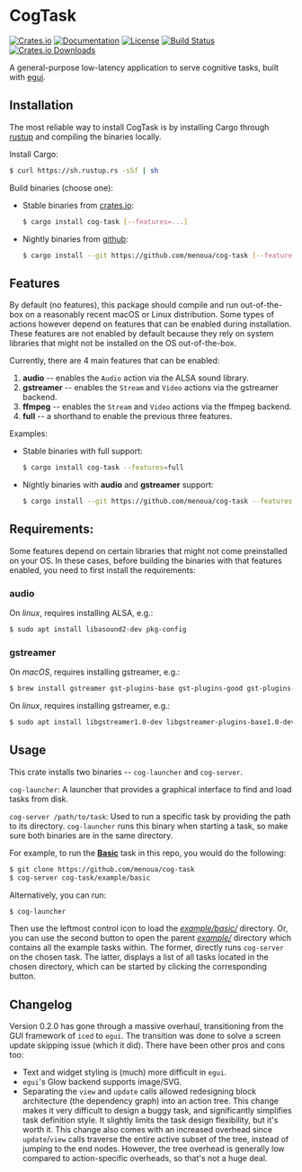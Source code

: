 # CogTask

[![Crates.io](https://img.shields.io/crates/v/cog-task.svg)](https://crates.io/crates/cog-task)
[![Documentation](https://docs.rs/cog-task/badge.svg)](https://docs.rs/cog-task)
[![License](https://img.shields.io/crates/l/cog-task.svg)](https://opensource.org/licenses/MIT)
[![Build Status](https://github.com/menoua/cog-task/workflows/CI/badge.svg)](https://github.com/menoua/cog-task/actions)
[![Crates.io Downloads](https://img.shields.io/crates/d/cog-task.svg)](https://crates.io/crates/cog-task)

A general-purpose low-latency application to serve cognitive tasks, built with [egui](https://github.com/emilk/egui).

## Installation

The most reliable way to install CogTask is by installing Cargo through [rustup](https://rustup.rs/) and compiling the binaries locally.

Install Cargo:<br>
```bash
$ curl https://sh.rustup.rs -sSf | sh
```

Build binaries (choose one):
- Stable binaries from [crates.io](https://crates.io/crates/cog-task):<br>
  ```bash
  $ cargo install cog-task [--features=...]
  ```
- Nightly binaries from [github](https://github.com/menoua/cog-task):<br>
  ```bash
  $ cargo install --git https://github.com/menoua/cog-task [--features=...]
  ```

## Features

By default (no features), this package should compile and run out-of-the-box on a reasonably recent macOS or Linux distribution. Some types of actions however depend on features that can be enabled during installation. These features are not enabled by default because they rely on system libraries that might not be installed on the OS out-of-the-box.

Currently, there are 4 main features that can be enabled:
1. **audio** -- enables the `Audio` action via the ALSA sound library.
2. **gstreamer** -- enables the `Stream` and `Video` actions via the gstreamer backend.
3. **ffmpeg** -- enables the `Stream` and `Video` actions via the ffmpeg backend.
4. **full** -- a shorthand to enable the previous three features.

Examples:
- Stable binaries with full support:<br>
  ```bash
  $ cargo install cog-task --features=full
  ```
- Nightly binaries with **audio** and **gstreamer** support:<br>
  ```bash
  $ cargo install --git https://github.com/menoua/cog-task --features=audio,gstreamer
  ```

## Requirements:

Some features depend on certain libraries that might not come preinstalled on your OS. In these cases, before building the binaries with that features enabled, you need to first install the requirements:

### audio

On *linux*, requires installing ALSA, e.g.:<br>
```bash
$ sudo apt install libasound2-dev pkg-config
```

### gstreamer

On *macOS*, requires installing gstreamer, e.g.:<br>
```bash
$ brew install gstreamer gst-plugins-base gst-plugins-good gst-plugins-bad gst-plugins-ugly gst-libav gst-rtsp-server
```

On *linux*, requires installing gstreamer, e.g.:<br>
```bash
$ sudo apt install libgstreamer1.0-dev libgstreamer-plugins-base1.0-dev libgstreamer-plugins-bad1.0-dev gstreamer1.0-plugins-base gstreamer1.0-plugins-good gstreamer1.0-plugins-bad gstreamer1.0-plugins-ugly gstreamer1.0-libav gstreamer1.0-tools gstreamer1.0-alsa gstreamer1.0-pulseaudio libavfilter-dev libavdevice-dev
```

## Usage

This crate installs two binaries -- `cog-launcher` and `cog-server`.

`cog-launcher`: A launcher that provides a graphical interface to find and load tasks from disk.

`cog-server /path/to/task`: Used to run a specific task by providing the path to its directory. `cog-launcher` runs this binary when starting a task, so make sure both binaries are in the same directory.

For example, to run the [**Basic**](https://github.com/menoua/cog-task/tree/master/example/basic/) task in this repo, you would do the following:
```bash
$ git clone https://github.com/menoua/cog-task
$ cog-server cog-task/example/basic
```

Alternatively, you can run:
```bash
$ cog-launcher
```
Then use the leftmost control icon to load the [*example/basic/*](https://github.com/menoua/cog-task/tree/master/example/basic/) directory. Or, you can use the second button to open the parent [*example/*](https://github.com/menoua/cog-task/tree/master/example/) directory which contains all the example tasks within. The former, directly runs `cog-server` on the chosen task. The latter, displays a list of all tasks located in the chosen directory, which can be started by clicking the corresponding button.

## Changelog

Version 0.2.0 has gone through a massive overhaul, transitioning from the GUI framework of `iced` to `egui`. The transition was done to solve a screen update skipping issue (which it did). There have been other pros and cons too:

- Text and widget styling is (much) more difficult in `egui`.
- `egui`'s Glow backend supports image/SVG.
- Separating the `view` and `update` calls allowed redesigning block architecture (the dependency graph) into an action tree. This change makes it very difficult to design a buggy task, and significantly simplifies task definition style. It slightly limits the task design flexibility, but it's worth it. This change also comes with an increased overhead since `update`/`view` calls traverse the entire active subset of the tree, instead of jumping to the end nodes. However, the tree overhead is generally low compared to action-specific overheads, so that's not a huge deal.
